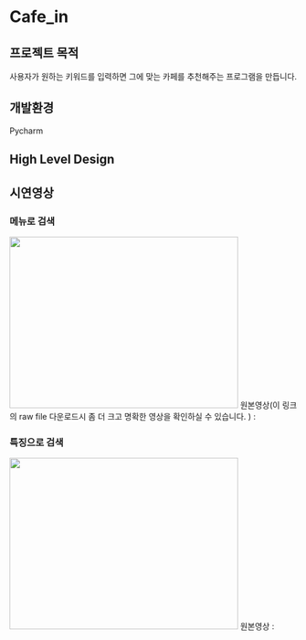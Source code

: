 # Cafe_in
## 프로젝트 목적
사용자가 원하는 키워드를 입력하면 그에 맞는 카페를 추천해주는 프로그램을 만듭니다. 
## 개발환경
Pycharm
## High Level Design

## 시연영상
### 메뉴로 검색
<img src="./img_video/find_by_menu.gif" width=400 height=300>
원본영상(이 링크의 raw file 다운로드시 좀 더 크고 명확한 영상을 확인하실 수 있습니다. ) :


### 특징으로 검색
<img src="./img_video/find_by_keyword.gif" width=400 height=300>
원본영상 :










